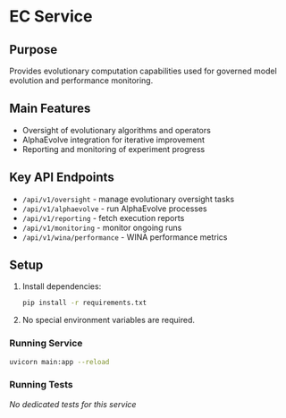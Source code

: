 # EC Service

## Purpose

Provides evolutionary computation capabilities used for governed model evolution and performance monitoring.

## Main Features

- Oversight of evolutionary algorithms and operators
- AlphaEvolve integration for iterative improvement
- Reporting and monitoring of experiment progress

## Key API Endpoints

- `/api/v1/oversight` - manage evolutionary oversight tasks
- `/api/v1/alphaevolve` - run AlphaEvolve processes
- `/api/v1/reporting` - fetch execution reports
- `/api/v1/monitoring` - monitor ongoing runs
- `/api/v1/wina/performance` - WINA performance metrics

## Setup

1. Install dependencies:
   ```bash
   pip install -r requirements.txt
   ```
2. No special environment variables are required.

### Running Service

```bash
uvicorn main:app --reload
```

### Running Tests

_No dedicated tests for this service_
